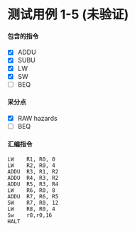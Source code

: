 # 测试用例 1-5 (未验证)

#### 包含的指令
- [x] ADDU
- [x] SUBU
- [x] LW
- [x] SW
- [ ] BEQ

#### 采分点
- [x] RAW hazards
- [ ] BEQ

#### 汇编指令
```
LW    R1, R0, 0
LW    R2, R0, 4
ADDU  R3, R1, R2
ADDU  R4, R3, R2
ADDU  R5, R3, R4
LW    R6, R0, 8
ADDU  R7, R6, R5
SW    R7, R0, 12
LW    R8, R0, 4
Sw    r8,r0,16
HALT
```